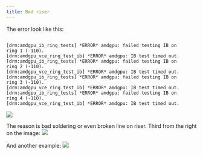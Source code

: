 ```yaml
---
title: Bad riser
---
```


The error look like this:

<pre><code>
[drm:amdgpu_ib_ring_tests] *ERROR* amdgpu: failed testing IB on
ring 1 (-110).
[drm:amdgpu_vce_ring_test_ib] *ERROR* amdgpu: IB test timed out.
[drm:amdgpu_ib_ring_tests] *ERROR* amdgpu: failed testing IB on
ring 2 (-110).
[drm:amdgpu_vce_ring_test_ib] *ERROR* amdgpu: IB test timed out.
[drm:amdgpu_ib_ring_tests] *ERROR* amdgpu: failed testing IB on
ring 3 (-110).
[drm:amdgpu_vce_ring_test_ib] *ERROR* amdgpu: IB test timed out.
[drm:amdgpu_ib_ring_tests] *ERROR* amdgpu: failed testing IB on
ring 4 (-110).
[drm:amdgpu_vce_ring_test_ib] *ERROR* amdgpu: IB test timed out.
</code></pre>

<img src="https://lbd.hiveos.farm/kbase/images/forum/99qk8b6zmgd3.jpg">

The reason is bad soldering or even broken line on riser. Third from the right on the image:
<img src="https://lbd.hiveos.farm/kbase/images/forum/ri4qyuscvule.jpg">

And another example:
<img src="https://lbd.hiveos.farm/kbase/images/forum/5iou6v3fha84.jpg">
